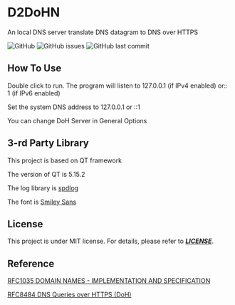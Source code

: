 # D2DoHN

An local DNS server translate DNS datagram to DNS over HTTPS

![GitHub](https://img.shields.io/github/license/AlexZhu2001/D2DoH)
![GitHub issues](https://img.shields.io/github/issues/AlexZhu2001/D2DoH)
![GitHub last commit](https://img.shields.io/github/last-commit/AlexZhu2001/D2DoH)

## How To Use

Double click to run. The program will listen to 127.0.0.1 (if IPv4 enabled) or:: 1 (if IPv6 enabled)

Set the system DNS address to 127.0.0.1 or ::1

You can change DoH Server in General Options

## 3-rd Party Library

This project is based on QT framework 

The version of QT is 5.15.2

The log library is [spdlog](https://github.com/gabime/spdlog)

The font is [Smiley Sans](https://github.com/atelier-anchor/smiley-sans)

## License

This project is under MIT license. For details, please refer to [***LICENSE***](LICENSE).

## Reference
[RFC1035 DOMAIN NAMES - IMPLEMENTATION AND SPECIFICATION](https://datatracker.ietf.org/doc/html/rfc1035)

[RFC8484 DNS Queries over HTTPS (DoH)](https://datatracker.ietf.org/doc/html/rfc8484)
